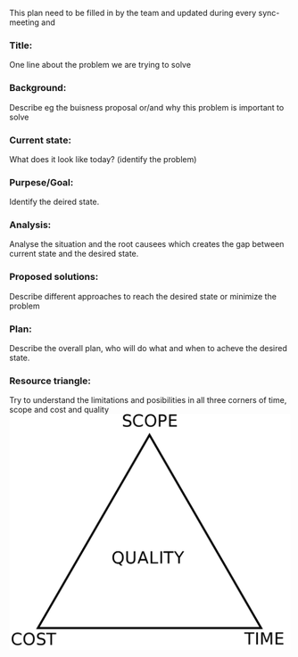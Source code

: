 This plan need to be filled in by the team and updated during every sync-meeting and
### Title: 
One line about the problem we are trying to solve

### Background:
Describe eg the buisness proposal or/and why this problem is important to solve

### Current state:
What does it look like today? (identify the problem)

### Purpese/Goal:
Identify the deired state.

### Analysis:
Analyse the situation and the root causees which creates the gap between current state and the desired state.

### Proposed solutions:
Describe different approaches to reach the desired state or minimize the problem

### Plan:
Describe the overall plan, who will do what and when to acheve the desired state.

### Resource triangle:
Try to understand the limitations and posibilities in all three corners of time, scope and cost and quality
![](/images/resource_triangle.svg.png)





